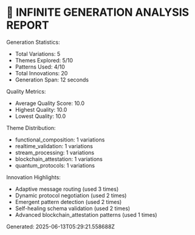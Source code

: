 
🎯 INFINITE GENERATION ANALYSIS REPORT
=====================================

Generation Statistics:
- Total Variations: 5
- Themes Explored: 5/10
- Patterns Used: 4/10
- Total Innovations: 20
- Generation Span: 12 seconds

Quality Metrics:
- Average Quality Score: 10.0
- Highest Quality: 10.0
- Lowest Quality: 10.0

Theme Distribution:
  - functional_composition: 1 variations
  - realtime_validation: 1 variations
  - stream_processing: 1 variations
  - blockchain_attestation: 1 variations
  - quantum_protocols: 1 variations

Innovation Highlights:
  - Adaptive message routing (used 3 times)
  - Dynamic protocol negotiation (used 2 times)
  - Emergent pattern detection (used 2 times)
  - Self-healing schema validation (used 2 times)
  - Advanced blockchain_attestation patterns (used 1 times)

Generated: 2025-06-13T05:29:21.558688Z
